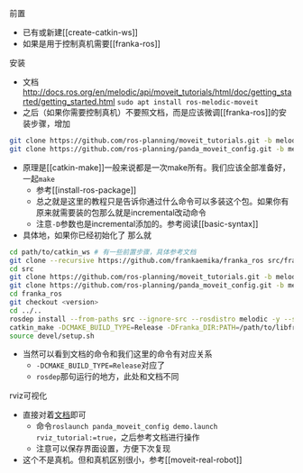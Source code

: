 前置
- 已有或新建[[create-catkin-ws]]
- 如果是用于控制真机需要[[franka-ros]]

安装
- 文档
http://docs.ros.org/en/melodic/api/moveit_tutorials/html/doc/getting_started/getting_started.html
`sudo apt install ros-melodic-moveit`
- 之后（如果你需要控制真机）不要照文档，而是应该微调[[franka-ros]]的安装步骤，增加
```sh 
git clone https://github.com/ros-planning/moveit_tutorials.git -b melodic-devel
git clone https://github.com/ros-planning/panda_moveit_config.git -b melodic-devel
```
- 原理是[[catkin-make]]一般来说都是一次make所有。我们应该全部准备好，一起`make`
  - 参考[[install-ros-package]]
  - 总之就是这里的教程只是告诉你通过什么命令可以多装这个包。如果你有原来就需要装的包那么就是incremental改动命令
  - 注意`-D`参数也是incremental添加的。参考阅读[[basic-syntax]]
- 具体地，如果你已经初始化了
那么就
```sh
cd path/to/catkin_ws # 有一些前置步骤，具体参考文档
git clone --recursive https://github.com/frankaemika/franka_ros src/franka_ros
cd src
git clone https://github.com/ros-planning/moveit_tutorials.git -b melodic-devel
git clone https://github.com/ros-planning/panda_moveit_config.git -b melodic-devel
cd franka_ros
git checkout <version>
cd ../..
rosdep install --from-paths src --ignore-src --rosdistro melodic -y --skip-keys libfranka
catkin_make -DCMAKE_BUILD_TYPE=Release -DFranka_DIR:PATH=/path/to/libfranka/build
source devel/setup.sh
```
- 当然可以看到文档的命令和我们这里的命令有对应关系
  - `-DCMAKE_BUILD_TYPE=Release`对应了
  - `rosdep`那句运行的地方，此处和文档不同

rviz可视化
- 直接对着[文档](http://docs.ros.org/en/melodic/api/moveit_tutorials/html/doc/quickstart_in_rviz/quickstart_in_rviz_tutorial.html#getting-started)即可
  - 命令`roslaunch panda_moveit_config demo.launch rviz_tutorial:=true`，之后参考文档进行操作
  - 注意可以保存界面设置，方便下次复现
- 这个不是真机。但和真机区别很小，参考[[moveit-real-robot]]
